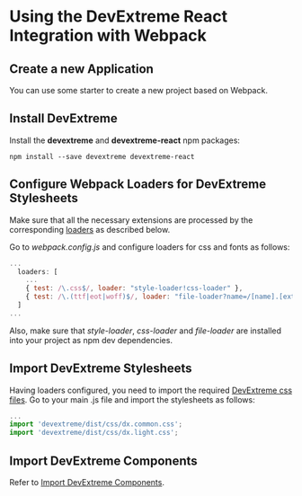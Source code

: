 # Using the DevExtreme React Integration with Webpack

## Create a new Application ##

You can use some starter to create a new project based on Webpack.

## Install DevExtreme ##

Install the **devextreme** and **devextreme-react** npm packages:

```console
npm install --save devextreme devextreme-react
```

## <a name="configuration"></a>Configure Webpack Loaders for DevExtreme Stylesheets ##

Make sure that all the necessary extensions are processed by the corresponding 
[loaders](https://webpack.github.io/docs/loaders.html) as described below.

Go to *webpack.config.js* and configure loaders for css and fonts as follows:

```js
...
  loaders: [
    ...
    { test: /\.css$/, loader: "style-loader!css-loader" },
    { test: /\.(ttf|eot|woff)$/, loader: "file-loader?name=/[name].[ext]" }
  ]
...
```

Also, make sure that *style-loader*, *css-loader* and *file-loader* are installed into your project as npm dev dependencies.

## Import DevExtreme Stylesheets ##

Having loaders configured, you need to import the required [DevExtreme css files](https://js.devexpress.com/Documentation/Guide/Themes/Predefined_Themes/). 
Go to your main .js file and import the stylesheets as follows:

```js
...
import 'devextreme/dist/css/dx.common.css';
import 'devextreme/dist/css/dx.light.css';
```

## Import DevExtreme Components ##

Refer to [Import DevExtreme Components](https://github.com/DevExpress/devextreme-react#import-components).